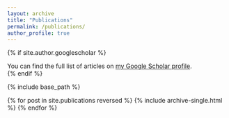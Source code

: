 ```yaml
---
layout: archive
title: "Publications"
permalink: /publications/
author_profile: true
---
```


{% if site.author.googlescholar %}
  <div class="wordwrap">You can find the full list of articles on <a href="{{site.author.googlescholar}}">my Google Scholar profile</a>.</div>
{% endif %}

{% include base_path %}

{% for post in site.publications reversed %}
  {% include archive-single.html %}
{% endfor %}
